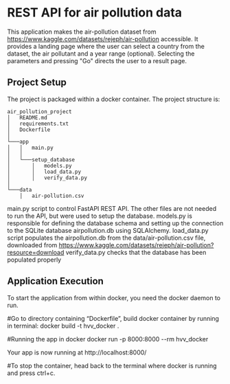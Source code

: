 # REST API for air pollution data

This application makes the air-pollution dataset from https://www.kaggle.com/datasets/rejeph/air-pollution accessible. It provides a landing page where the user can select a country from the dataset, the air pollutant and a year range (optional). Selecting the parameters and pressing "Go" directs the user to a result page.

## Project Setup

The project is packaged within a docker container. The project structure is:

```
air_pollution_project
│   README.md
│   requirements.txt
│   Dockerfile    
│
└───app
│   │   main.py
│   │
│   └───setup_database
│       │   models.py
│       │   load_data.py
│       │   verify_data.py
│   
└───data
    │   air-pollution.csv

```


main.py script to control FastAPI REST API.
The other files are not needed to run the API, but were used to setup the database. 
models.py is responsible for defining the database schema and setting up the connection to the SQLite database airpollution.db using SQLAlchemy.
load_data.py script populates the airpollution.db from the data/air-pollution.csv file, downloaded from https://www.kaggle.com/datasets/rejeph/air-pollution?resource=download
verify_data.py checks that the database has been populated properly

## Application Execution

To start the application from within docker, you need the docker daemon to run.

#Go to directory containing “Dockerfile”, build docker container by running in terminal:
docker build -t hvv_docker .

#Running the app in docker
docker run -p 8000:8000  --rm hvv_docker

Your app is now running at http://localhost:8000/

#To stop the container, head back to the terminal where docker is running and press ctrl+c.
